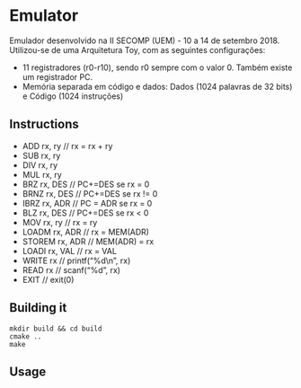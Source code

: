 # Emulator

Emulador desenvolvido na II SECOMP (UEM) - 10 a 14 de setembro 2018. Utilizou-se de uma Arquitetura Toy, com as seguintes configurações:


* 11 registradores (r0-r10), sendo r0 sempre com o valor 0. Também existe um registrador PC.
* Memória separada em código e dados: Dados (1024 palavras de 32 bits) e Código (1024 instruções)

## Instructions

* ADD rx, ry        // rx = rx + ry
* SUB rx, ry
* DIV rx, ry
* MUL rx, ry
* BRZ rx, DES       // PC+=DES se rx = 0
* BRNZ rx, DES      // PC+=DES se rx != 0
* IBRZ rx, ADR      // PC = ADR se rx = 0
* BLZ rx, DES       // PC+=DES se rx < 0
* MOV rx, ry        // rx = ry
* LOADM rx, ADR     // rx = MEM(ADR)
* STOREM rx, ADR    // MEM(ADR) = rx
* LOADI rx, VAL     // rx = VAL
* WRITE rx          // printf(“%d\n”, rx)
* READ rx           // scanf(“%d”, rx)
* EXIT              // exit(0)

## Building it

```
mkdir build && cd build
cmake ..
make
```

## Usage
